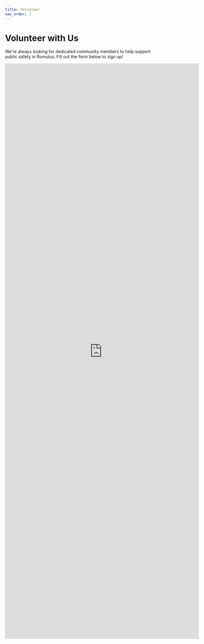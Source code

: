 ```yaml
---
title: Volunteer
nav_order: 7
---
```


# Volunteer with Us

We're always looking for dedicated community members to help support public safety in Romulus. Fill out the form below to sign up!


<iframe src="https://docs.google.com/forms/d/e/1FAIpQLSfmuACGAkdA3cLwx9xMl3-qWM6Cmj9tHfYvQD4UHAtff1Qscw/viewform?embedded=true" width="640" height="1893" frameborder="0" marginheight="0" marginwidth="0">Loading…</iframe>
